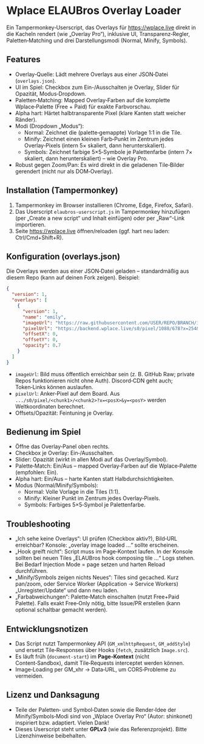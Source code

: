 # Wplace ELAUBros Overlay Loader

Ein Tampermonkey‑Userscript, das Overlays für https://wplace.live direkt in die Kacheln rendert (wie „Overlay Pro“), inklusive UI, Transparenz‑Regler, Paletten‑Matching und drei Darstellungsmodi (Normal, Minify, Symbols).

## Features

- Overlay‑Quelle: Lädt mehrere Overlays aus einer JSON‑Datei (`overlays.json`).
- UI im Spiel: Checkbox zum Ein-/Ausschalten je Overlay, Slider für Opazität, Modus‑Dropdown.
- Paletten‑Matching: Mapped Overlay‑Farben auf die komplette Wplace‑Palette (Free + Paid) für exakte Farbvorschau.
- Alpha hart: Härtet halbtransparente Pixel (klare Kanten statt weicher Ränder).
- Modi (Dropdown „Modus“):
  - Normal: Zeichnet die (palette‑gemappte) Vorlage 1:1 in die Tile.
  - Minify: Zeichnet einen kleinen Farb‑Punkt im Zentrum jedes Overlay‑Pixels (intern 5× skaliert, dann herunterskaliert).
  - Symbols: Zeichnet farbige 5×5‑Symbole je Palettenfarbe (intern 7× skaliert, dann herunterskaliert) – wie Overlay Pro.
- Robust gegen Zoom/Pan: Es wird direkt in die geladenen Tile‑Bilder gerendert (nicht nur als DOM‑Overlay).

## Installation (Tampermonkey)

1) Tampermonkey im Browser installieren (Chrome, Edge, Firefox, Safari).
2) Das Userscript `elaubros-userscript.js` in Tampermonkey hinzufügen (per „Create a new script“ und Inhalt einfügen) oder per „Raw“-Link importieren.
3) Seite https://wplace.live öffnen/reloaden (ggf. hart neu laden: Ctrl/Cmd+Shift+R).

## Konfiguration (overlays.json)

Die Overlays werden aus einer JSON‑Datei geladen – standardmäßig aus diesem Repo (kann auf deinen Fork zeigen). Beispiel:

```json
{
  "version": 1,
  "overlays": [
    {
      "version": 1,
      "name": "emily",
      "imageUrl": "https://raw.githubusercontent.com/USER/REPO/BRANCH/images/emily.png",
      "pixelUrl": "https://backend.wplace.live/s0/pixel/1088/678?x=254&y=673",
      "offsetX": 0,
      "offsetY": 0,
      "opacity": 0.7
    }
  ]
}
```

- `imageUrl`: Bild muss öffentlich erreichbar sein (z. B. GitHub Raw; private Repos funktionieren nicht ohne Auth). Discord‑CDN geht auch; Token‑Links können auslaufen.
- `pixelUrl`: Anker‑Pixel auf dem Board. Aus `.../s0/pixel/<chunk1>/<chunk2>?x=<posX>&y=<posY>` werden Weltkoordinaten berechnet.
- Offsets/Opazität: Feintuning je Overlay.

## Bedienung im Spiel

- Öffne das Overlay‑Panel oben rechts.
- Checkbox je Overlay: Ein‑/Ausschalten.
- Slider: Opazität (wirkt in allen Modi auf das Overlay/Symbol).
- Palette‑Match: Ein/Aus – mapped Overlay‑Farben auf die Wplace‑Palette (empfohlen: Ein).
- Alpha hart: Ein/Aus – harte Kanten statt Halbdurchsichtigkeiten.
- Modus (Normal/Minify/Symbols):
  - Normal: Volle Vorlage in die Tiles (1:1).
  - Minify: Kleiner Punkt im Zentrum jedes Overlay‑Pixels.
  - Symbols: Farbiges 5×5‑Symbol je Palettenfarbe.

## Troubleshooting

- „Ich sehe keine Overlays“: UI prüfen (Checkbox aktiv?), Bild‑URL erreichbar? Konsole: „overlay image loaded …“ sollte erscheinen.
- „Hook greift nicht“: Script muss im Page‑Kontext laufen. In der Konsole sollten bei neuen Tiles „ELAUBros hook composing tile …“ Logs stehen. Bei Bedarf Injection Mode = page setzen und harten Reload durchführen.
- „Minify/Symbols zeigen nichts Neues“: Tiles sind gecached. Kurz pan/zoom, oder Service Worker (Application → Service Workers) „Unregister/Update“ und dann neu laden.
- „Farbabweichungen“: Palette‑Match einschalten (nutzt Free+Paid Palette). Falls exakt Free‑Only nötig, bitte Issue/PR erstellen (kann optional schaltbar gemacht werden).

## Entwicklungsnotizen

- Das Script nutzt Tampermonkey API (`GM_xmlhttpRequest`, `GM_addStyle`) und ersetzt Tile‑Responses über Hooks (`fetch`, zusätzlich `Image.src`).
- Es läuft früh (`document-start`) im **Page‑Kontext** (nicht Content‑Sandbox), damit Tile‑Requests interceptet werden können.
- Image‑Loading per GM_xhr → Data‑URL, um CORS‑Probleme zu vermeiden.

## Lizenz und Danksagung

- Teile der Paletten‑ und Symbol‑Daten sowie die Render‑Idee der Minify/Symbols‑Modi sind von „Wplace Overlay Pro“ (Autor: shinkonet) inspiriert bzw. adaptiert. Vielen Dank!
- Dieses Userscript steht unter **GPLv3** (wie das Referenzprojekt). Bitte Lizenzhinweise beibehalten.
